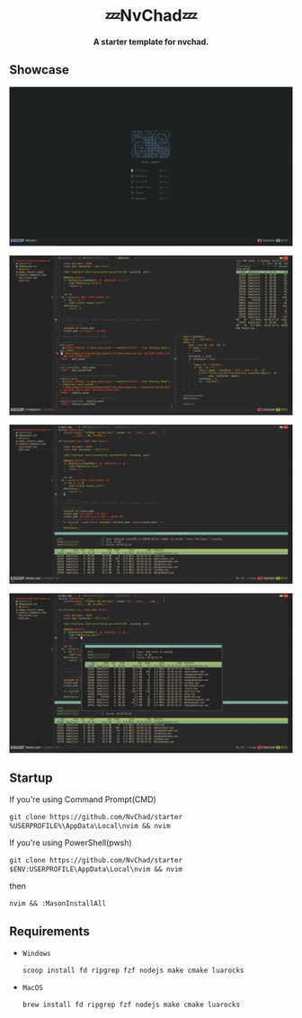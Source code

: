 <h1 align="center">💤NvChad💤</h1>
<h4 align="center">A starter template for nvchad.</h4>

## Showcase
![](./assets/home.png)

![](./assets/Context.png)

![](./assets/term.png)

![](./assets/float-term.png)


## Startup
If you're using Command Prompt(CMD)
```shell
git clone https://github.com/NvChad/starter %USERPROFILE%\AppData\Local\nvim && nvim
```

If you're using PowerShell(pwsh)
```shell
git clone https://github.com/NvChad/starter $ENV:USERPROFILE\AppData\Local\nvim && nvim
```
then
```shell
nvim && :MasonInstallAll
```
## Requirements
- `Windows`

  ```shell
  scoop install fd ripgrep fzf nodejs make cmake luarocks
  ```

- `MacOS`

  ```shell
  brew install fd ripgrep fzf nodejs make cmake luarocks
  ```
